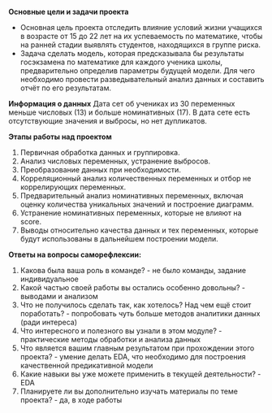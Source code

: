 **Основные цели и задачи проекта**
- Основная цель проекта отследить влияние условий жизни учащихся в возрасте от 15 до 22 лет на их успеваемость по математике, чтобы на ранней стадии выявлять студентов, находящихся в группе риска.
- Задача сделать модель, которая предсказывала бы результаты госэкзамена по математике для каждого ученика школы, предварительно определив параметры будущей модели. Для чего необходимо провести разведывательный анализ данных и составить отчёт по его результатам.

**Информация о данных**
Дата сет об учениках из 30 переменных меньше числовых (13) и больше номинативных (17). В дата сете есть отсутствующие значения и выбросы, но нет дупликатов.

**Этапы работы над проектом**
1. Первичная обработка данных и группировка.
2. Анализ числовых переменных, устранение выбросов.
3. Преобразование данных при необходимости.
4. Корреляционный анализ количественных переменных и отбор не коррелирующих переменных.
5. Предварительный анализ номинативных переменных, включая оценку количества уникальных значений и построение диаграмм.
6. Устранение номинативных переменных, которые не влияют на score.
7. Выводы относительно качества данных и тех переменных, которые будут использованы в дальнейшем построении модели.

**Ответы на вопросы саморефлексии:**
1. Какова была ваша роль в команде? - не было команды, задание индивидуальное
2. Какой частью своей работы вы остались особенно довольны? - выводами и анализом
3. Что не получилось сделать так, как хотелось? Над чем ещё стоит поработать? - попробовать чуть больше методов аналитики данных (ради интереса)
4. Что интересного и полезного вы узнали в этом модуле? - практические методы обработки и анализа данных
5. Что является вашим главным результатом при прохождении этого проекта? - умение делать EDA, что необходимо для построения качественной предикативной модели
6. Какие навыки вы уже можете применить в текущей деятельности? - EDA
7. Планируете ли вы дополнительно изучать материалы по теме проекта? - да, в ходе работы
